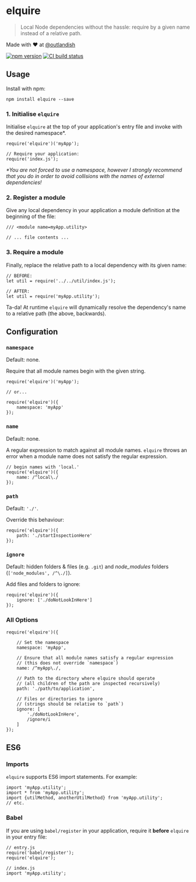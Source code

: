 # elquire

> Local Node dependencies without the hassle: require by a given name instead of a relative path.

Made with ❤ at [@outlandish](http://www.twitter.com/outlandish)

<a href="http://badge.fury.io/js/elquire"><img alt="npm version" src="https://badge.fury.io/js/elquire.svg"></a>
<a href="https://travis-ci.org/sdgluck/elquire"><img alt="CI build status" src="https://travis-ci.org/sdgluck/elquire.svg"></a>

## Usage

Install with npm:

    npm install elquire --save

### 1. Initialise `elquire`

Initialise `elquire` at the top of your application's entry file and invoke with the desired namespace*.

    require('elquire')('myApp');
    
    // Require your application:
    require('index.js');

_*You are not forced to use a namespace, however I strongly recommend that you do in order to
avoid collisions with the names of external dependencies!_

### 2. Register a module

Give any local dependency in your application a module definition at the beginning of the file:

    /// <module name=myApp.utility>

    // ... file contents ...

### 3. Require a module

Finally, replace the relative path to a local dependency with its given name:

    // BEFORE:
    let util = require('../../util/index.js');

    // AFTER:
    let util = require('myApp.utility');

Ta-da! At runtime `elquire` will dynamically resolve the dependency's name to a relative path (the above, backwards).

## Configuration

### `namespace`

Default: none.

Require that all module names begin with the given string.

    require('elquire')('myApp');

    // or...

    require('elquire')({
        namespace: 'myApp'
    });

### `name`

Default: none.

A regular expression to match against all module names.
`elquire` throws an error when a module name does not satisfy the regular expression.

    // begin names with 'local.'
    require('elquire')({
        name: /^local\./
    });

### `path`

Default: `'./'`.

Override this behaviour:

    require('elquire')({
        path: './startInspectionHere'
    });

### `ignore`

Default: hidden folders & files (e.g. `.git`) and *node_modules* folders (`['node_modules', /^\./]`).

Add files and folders to ignore:

    require('elquire')({
        ignore: ['./doNotLookInHere']
    });

### All Options

    require('elquire')({

        // Set the namespace
        namespace: 'myApp',

        // Ensure that all module names satisfy a regular expression
        // (this does not override `namespace`)
        name: /^myApp\./,

        // Path to the directory where elquire should operate
        // (all children of the path are inspected recursively)
        path: './path/to/application',

        // Files or directories to ignore
        // (strings should be relative to `path`)
        ignore: [
            './doNotLookInHere',
            /ignore/i
        ]
    });

## ES6

### Imports

`elquire` supports ES6 import statements. For example:

    import 'myApp.utility';
    import * from 'myApp.utility';
    import {utilMethod, anotherUtilMethod} from 'myApp.utility';
    // etc.

### Babel

If you are using `babel/register` in your application, require it __before__ `elquire` in your entry file:

    // entry.js
    require('babel/register');
    require('elquire');

    // index.js
    import 'myApp.utility';
